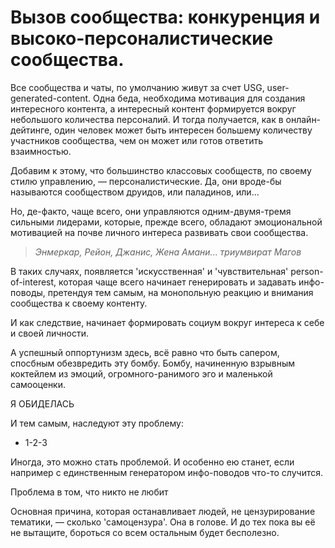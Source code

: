 # Вызов сообщества: конкуренция и высоко-персоналистические сообщества.

Все сообщества и чаты, по умолчанию живут за счет USG, user-generated-content. Одна беда, необходима мотивация для создания интересного контента, а интересный контент формируется вокруг небольшого количества персоналий. И тогда получается, как в онлайн-дейтинге, один человек может быть интересен большему количеству участников сообщества, чем он может или готов ответить взаимностью.

Добавим к этому, что большинство классовых сообществ, по своему стилю управлению, — персоналистические. Да, они вроде-бы называются сообществом друидов, или паладинов, или...

Но, де-факто, чаще всего, они управляются одним-двумя-тремя сильными лидерами, которые, прежде всего, обладают эмоциональной мотивацией на почве личного интереса развивать свои сообщества.

> *Энмеркар, Рейон, Джанис, Жена Амани... триумвират Магов*

В таких случаях, появляется 'искусственная' и 'чувствительная' person-of-interest, которая чаще всего начинает генерировать и задавать инфо-поводы, претендуя тем самым, на монопольную реакцию и внимания сообщества к своему контенту. 

И как следствие, начинает формировать социум вокруг интереса к себе и своей личности.



А успешный оппортунизм здесь, всё равно что быть сапером, спосбным обезвредить эту бомбу.
Бомбу, начиненную взрывным коктейлем из эмоций, огромного-ранимого эго и маленькой самооценки.

Я ОБИДЕЛАСЬ

И тем самым, наследуют эту проблему:
- 1-2-3

Иногда, это можно стать проблемой. И особенно ею станет, если например с единственным генератором инфо-поводов что-то случится.



Проблема в том, что никто не любит


Основная причина, которая останавливает людей, не цензурирование тематики, — сколько 'самоцензура'.
Она в голове. И до тех пока вы её не вытащите, бороться со всем остальным будет бесполезно.